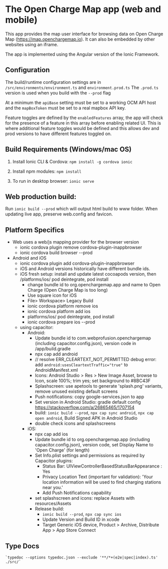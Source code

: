 # The Open Charge Map app (web and mobile)
This app provides the map user interface for browsing data on Open Charge Map (https://map.openchargemap.io). It can also be embedded by other websites using an iframe.

The app is implemented using the Angular version of the Ionic Framework.

## Configuration
The build/runtime configuration settings are in `/src/environments/environment.ts` and `environment.prod.ts`
The `.prod.ts` version is used when you build with the `--prod` flag

At a minimum the `apiBase` setting must be set to a working OCM API host and the `mapBoxToken` must be set to a real mapbox API key.

Feature toggles are defined by the `enabledFeatures` array, the app will check for the presence of a feature in this array before enabling related UI. This is where additional feature toggles would be defined and this allows dev and prod versions to have different features toggled on.

## Build Requirements (Windows/mac OS)

1. Install Ionic CLI & Cordova:
`npm install -g cordova ionic`

2. Install npm modules: `npm install`

3. To run in desktop browser: `ionic serve`

## Web production build:
Run `ionic build --prod` which will output html build to www folder. When updating live app, preserve web.config and favicon.

## Platform Specifics
- Web uses a web/js mapping provider for the browser version
    - ionic cordova plugin remove cordova-plugin-inappbrowser
    - ionic cordova build browser --prod
- Android and iOS
    - ionic cordova plugin add cordova-plugin-inappbrowser
    - iOS and Android versions historically have different bundle ids.
    - iOS fresh setup: install and update latest cocoapods version, then  /platforms/ios/ pod deintegrate, pod install
        - change bundle id to org.openchargemap.app and name to Open Charge (Open Charge Map is too long)
        - Use square icon for iOS
        - File> Workspace> Legacy Build
        - ionic cordova platform remove ios
        - ionic cordova platform add ios
        - platforms/ios/ pod deintegrate, pod install
        - ionic cordova prepare ios --prod
    - using capacitor:
        - Android:
            - Update bundle id to com.webprofusion.openchargemap (including capacitor.config.json), version code in /app/build.gradle
            - npx cap add android
            - // resolve ERR_CLEARTEXT_NOT_PERMITTED debug error: add `android:usesCleartextTraffic="true"` to AndroidManifest.xml
            - Icons: Android Studio > Res > New Image Asset, browse to Icon,  scale 100%; trim yes; set background to #8BC43F
            - Splashscreen: use apetools to generate 'splash.png' variants, remove unused existing default screens
            - Push notifications: copy google-services.json to app
            - Set version in Android Studio: gradle default config  https://stackoverflow.com/a/26865465/1707154
            - build: `ionic build --prod`, `npx cap sync android`, `npx cap open android`, Build Signed APK in Android Studio
            - double check icons and splashscreens
        - iOS:
            - npx cap add ios
            - Update bundle id to org.openchargemap.app (including capacitor.config.json), version code, set Display Name to 'Open Charge' (for length)
            - Set Info.plist settings and permissions as required by Capacitor plugins: 
                - Status Bar: UIViewControllerBasedStatusBarAppearance : Yes
                - Privacy Location Text (important for validation): 'Your location information will be used to find charging stations near you.'
                - Add Push Notifications capability
            - set splashscreen and icons: replace Assets with resources/Assets
            - Release build:
                - `ionic build --prod`, `npx cap sync ios`
                - Update Version and Build ID in xcode
                - Target Generic iOS device, Product > Archive, Distribute App > App Store Connect



## Type Docs
    `typedoc --options typedoc.json --exclude '**/*+(e2e|spec|index).ts' ./src/`